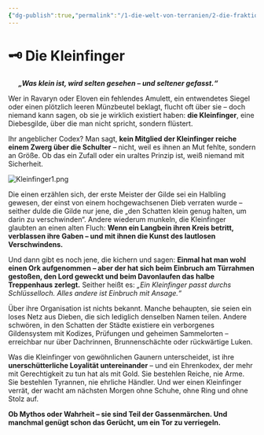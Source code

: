 ```yaml
---
{"dg-publish":true,"permalink":"/1-die-welt-von-terranien/2-die-fraktionen/2-kleinere-gruppierungen/kleinfinger/"}
---
```


# 🗝️ **Die Kleinfinger**
$\quad$
**_„Was klein ist, wird selten gesehen – und seltener gefasst.“_**

Wer in Ravaryn oder Eloven ein fehlendes Amulett, ein entwendetes Siegel oder einen plötzlich leeren Münzbeutel beklagt, flucht oft über sie – doch niemand kann sagen, ob sie je wirklich existiert haben: **die Kleinfinger**, eine Diebesgilde, über die man nicht spricht, sondern flüstert.

Ihr angeblicher Codex? Man sagt, **kein Mitglied der Kleinfinger reiche einem Zwerg über die Schulter** – nicht, weil es ihnen an Mut fehlte, sondern an Größe. Ob das ein Zufall oder ein uraltes Prinzip ist, weiß niemand mit Sicherheit.

![Kleinfinger1.png](/img/user/4%20Dateien/Kleinfinger1.png)

Die einen erzählen sich, der erste Meister der Gilde sei ein Halbling gewesen, der einst von einem hochgewachsenen Dieb verraten wurde – seither dulde die Gilde nur jene, die „den Schatten klein genug halten, um darin zu verschwinden“. Andere wiederum munkeln, die Kleinfinger glaubten an einen alten Fluch: **Wenn ein Langbein ihren Kreis betritt, verblassen ihre Gaben – und mit ihnen die Kunst des lautlosen Verschwindens.**

Und dann gibt es noch jene, die kichern und sagen: **Einmal hat man wohl einen Ork aufgenommen – aber der hat sich beim Einbruch am Türrahmen gestoßen, den Lord geweckt und beim Davonlaufen das halbe Treppenhaus zerlegt.** Seither heißt es: _„Ein Kleinfinger passt durchs Schlüsselloch. Alles andere ist Einbruch mit Ansage.“_

Über ihre Organisation ist nichts bekannt. Manche behaupten, sie seien ein loses Netz aus Dieben, die sich lediglich denselben Namen teilen. Andere schwören, in den Schatten der Städte existiere ein verborgenes Gildensystem mit Kodizes, Prüfungen und geheimen Sammelorten – erreichbar nur über Dachrinnen, Brunnenschächte oder rückwärtige Luken.

Was die Kleinfinger von gewöhnlichen Gaunern unterscheidet, ist ihre **unerschütterliche Loyalität untereinander** – und ein Ehrenkodex, der mehr mit Gerechtigkeit zu tun hat als mit Gold. Sie bestehlen Reiche, nie Arme. Sie bestehlen Tyrannen, nie ehrliche Händler. Und wer einen Kleinfinger verrät, der wacht am nächsten Morgen ohne Schuhe, ohne Ring und ohne Stolz auf.

**Ob Mythos oder Wahrheit – sie sind Teil der Gassenmärchen. Und manchmal genügt schon das Gerücht, um ein Tor zu verriegeln.**